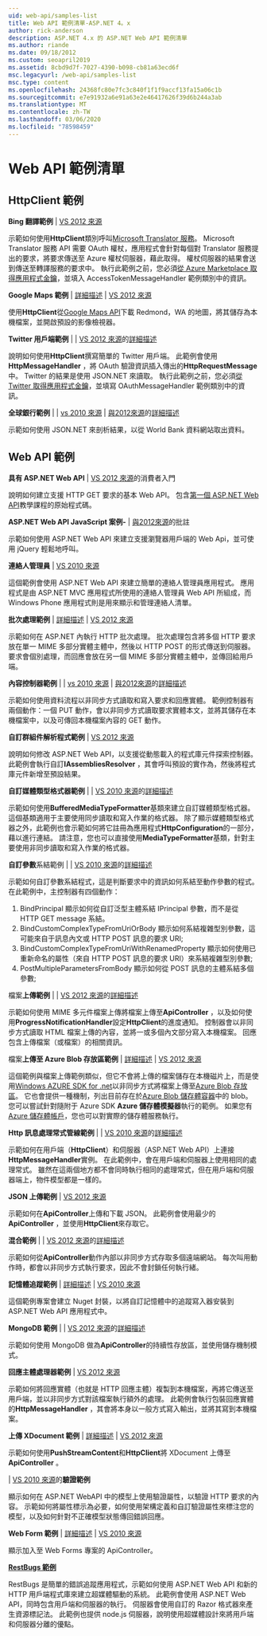 ```yaml
---
uid: web-api/samples-list
title: Web API 範例清單-ASP.NET 4。x
author: rick-anderson
description: ASP.NET 4.x 的 ASP.NET Web API 範例清單
ms.author: riande
ms.date: 09/18/2012
ms.custom: seoapril2019
ms.assetid: 8cbd9d7f-7027-4390-b098-cb81a63ecd6f
msc.legacyurl: /web-api/samples-list
msc.type: content
ms.openlocfilehash: 24368fc80e7fc3c840f1f1f9accf13fa15a06c1b
ms.sourcegitcommit: e7e91932a6e91a63e2e46417626f39d6b244a3ab
ms.translationtype: MT
ms.contentlocale: zh-TW
ms.lasthandoff: 03/06/2020
ms.locfileid: "78598459"
---
```

# <a name="web-api-samples-list"></a>Web API 範例清單

## <a name="httpclient-samples"></a>HttpClient 範例

**Bing 翻譯範例** | [VS 2012 來源](https://github.com/aspnet/samples/blob/master/samples/aspnet/HttpClient/BingTranslateSample)

示範如何使用**HttpClient**類別呼叫[Microsoft Translator 服務](https://msdn.microsoft.com/library/ff512419.aspx)。 Microsoft Translator 服務 API 需要 OAuth 權杖，應用程式會針對每個對 Translator 服務提出的要求，將要求傳送至 Azure 權杖伺服器，藉此取得。 權杖伺服器的結果會送到傳送至轉譯服務的要求中。 執行此範例之前，您必須[從 Azure Marketplace 取得應用程式金鑰](https://msdn.microsoft.com/library/hh454950.aspx)，並填入 AccessTokenMessageHandler 範例類別中的資訊。

**Google Maps 範例** | [詳細描述](https://blogs.msdn.com/b/henrikn/archive/2012/02/17/downloading-a-google-map-to-local-file.aspx) | [VS 2012 來源](https://github.com/aspnet/samples/blob/master/samples/aspnet/HttpClient/GoogleMapsSample)

使用**HttpClient**從[Google Maps API](https://developers.google.com/maps/)下載 Redmond，WA 的地圖，將其儲存為本機檔案，並開啟預設的影像檢視器。

**Twitter 用戶端範例** |  | [VS 2012 來源](https://github.com/aspnet/samples/blob/master/samples/aspnet/HttpClient/TwitterSample)的[詳細描述](https://blogs.msdn.com/b/henrikn/archive/2012/02/16/extending-httpclient-with-oauth-to-access-twitter.aspx)

說明如何使用**HttpClient**撰寫簡單的 Twitter 用戶端。 此範例會使用**HttpMessageHandler** ，將 OAuth 驗證資訊插入傳出的**HttpRequestMessage**中。 Twitter 的結果是使用 JSON.NET 來讀取。 執行此範例之前，您必須[從 Twitter 取得應用程式金鑰](https://dev.twitter.com/)，並填寫 OAuthMessageHandler 範例類別中的資訊。

**全球銀行範例** |  | [vs 2010 來源](https://github.com/aspnet/samples/blob/master/samples/aspnet/HttpClient/WorldBankSample/Net40) | [與2012來源](https://github.com/aspnet/samples/blob/master/samples/aspnet/HttpClient/WorldBankSample/Net45)的[詳細描述](https://blogs.msdn.com/b/henrikn/archive/2012/02/16/httpclient-is-here.aspx)

示範如何使用 JSON.NET 來剖析結果，以從 World Bank 資料網站取出資料。

## <a name="web-api-samples"></a>Web API 範例

**具有 ASP.NET Web API** | [VS 2012 來源](overview/getting-started-with-aspnet-web-api/tutorial-your-first-web-api.md)的消費者入門

說明如何建立支援 HTTP GET 要求的基本 Web API。 包含[第一個 ASP.NET Web API](overview/getting-started-with-aspnet-web-api/tutorial-your-first-web-api.md)教學課程的原始程式碼。

**ASP.NET Web API JavaScript 案例-**  | [與2012來源](https://code.msdn.microsoft.com/ASPNET-Web-API-JavaScript-d0d64dd7)的批註

示範如何使用 ASP.NET Web API 來建立支援瀏覽器用戶端的 Web Api，並可使用 jQuery 輕鬆地呼叫。

**連絡人管理員** | [VS 2010 來源](https://code.msdn.microsoft.com/Contact-Manager-Web-API-0e8e373d)

這個範例會使用 ASP.NET Web API 來建立簡單的連絡人管理員應用程式。 應用程式是由 ASP.NET MVC 應用程式所使用的連絡人管理員 Web API 所組成，而 Windows Phone 應用程式則是用來顯示和管理連絡人清單。

**批次處理範例** | [詳細描述](http://trocolate.wordpress.com/2012/07/19/mitigate-issue-260-in-batching-scenario/) | [VS 2012 來源](https://github.com/aspnet/samples/blob/master/samples/aspnet/WebApi/BatchSample)

示範如何在 ASP.NET 內執行 HTTP 批次處理。 批次處理包含將多個 HTTP 要求放在單一 MIME 多部分實體主體中，然後以 HTTP POST 的形式傳送到伺服器。 要求會個別處理，而回應會放在另一個 MIME 多部分實體主體中，並傳回給用戶端。

**內容控制器範例** |  | [vs 2010 來源](https://github.com/aspnet/samples/blob/master/samples/aspnet/WebApi/ContentControllerSample/Net40) | [與2012來源](https://github.com/aspnet/samples/blob/master/samples/aspnet/WebApi/ContentControllerSample/Net45)的[詳細描述](https://blogs.msdn.com/b/henrikn/archive/2012/02/24/async-actions-in-asp-net-web-api.aspx)

示範如何使用資料流程以非同步方式讀取和寫入要求和回應實體。 範例控制器有兩個動作：一個 PUT 動作，會以非同步方式讀取要求實體本文，並將其儲存在本機檔案中，以及可傳回本機檔案內容的 GET 動作。

**自訂群組件解析程式範例** | [VS 2012 來源](https://github.com/aspnet/samples/blob/master/samples/aspnet/WebApi/CustomAssemblyResolverSample)

說明如何修改 ASP.NET Web API，以支援從動態載入的程式庫元件探索控制器。 此範例會執行自訂**IAssembliesResolver** ，其會呼叫預設的實作為，然後將程式庫元件新增至預設結果。

**自訂媒體類型格式器範例** |  | [VS 2010 來源](https://github.com/aspnet/samples/blob/master/samples/aspnet/WebApi/CustomMediaTypeFormatterSample)的[詳細描述](https://blogs.msdn.com/b/henrikn/archive/2012/04/23/using-cookies-with-asp-net-web-api.aspx)

示範如何使用**BufferedMediaTypeFormatter**基類來建立自訂媒體類型格式器。 這個基類適用于主要使用同步讀取和寫入作業的格式器。 除了顯示媒體類型格式器之外，此範例也會示範如何將它註冊為應用程式**HttpConfiguration**的一部分，藉以進行連結。 請注意，您也可以直接使用**MediaTypeFormatter**基類，針對主要使用非同步讀取和寫入作業的格式器。

**自訂參數**系結範例 |  | [VS 2010 來源](https://github.com/aspnet/samples/blob/master/samples/aspnet/WebApi/CustomParameterBinding)的[詳細描述](https://blogs.msdn.com/b/jmstall/archive/2012/05/11/webapi-parameter-binding-under-the-hood.aspx)

示範如何自訂參數系結程式，這是判斷要求中的資訊如何系結至動作參數的程式。 在此範例中，主控制器有四個動作：

1. BindPrincipal 顯示如何從自訂泛型主體系結 IPrincipal 參數，而不是從 HTTP GET message 系結。
2. BindCustomComplexTypeFromUriOrBody 顯示如何系結複雜型別參數，這可能來自于訊息內文或 HTTP POST 訊息的要求 URI;
3. BindCustomComplexTypeFromUriWithRenamedProperty 顯示如何使用已重新命名的屬性（來自 HTTP POST 訊息的要求 URI）來系結複雜型別參數;
4. PostMultipleParametersFromBody 顯示如何從 POST 訊息的主體系結多個參數;

檔案**上傳範例** |  | [VS 2012 來源](https://github.com/aspnet/samples/tree/master/samples/aspnet/WebApi/FileUploadSample)的[詳細描述](https://blogs.msdn.com/b/henrikn/archive/2012/03/01/file-upload-and-asp-net-web-api.aspx)

示範如何使用 MIME 多元件檔案上傳將檔案上傳至**ApiController** ，以及如何使用**ProgressNotificationHandler**設定**HttpClient**的進度通知。 控制器會以非同步方式讀取 HTML 檔案上傳的內容，並將一或多個內文部分寫入本機檔案。 回應包含上傳檔案（或檔案）的相關資訊。

檔案**上傳至 Azure Blob 存放區範例** | [詳細描述](https://blogs.msdn.com/b/yaohuang1/archive/2012/07/02/asp-net-web-api-and-azure-blob-storage.aspx) | [VS 2012 來源](https://github.com/aspnet/samples/tree/master/samples/aspnet/WebApi/AzureBlobsFileUploadSample)

這個範例與檔案上傳範例類似，但它不會將上傳的檔案儲存在本機磁片上，而是使用[Windows AZURE SDK for .net](https://www.windowsazure.com/develop/net/)以非同步方式將檔案上傳至[Azure Blob 存放區](https://docs.microsoft.com/azure/storage/blobs/storage-dotnet-how-to-use-blobs)。 它也會提供一種機制，列出目前存在於[Azure Blob 儲存體容器](https://docs.microsoft.com/azure/storage/blobs/storage-dotnet-how-to-use-blobs)中的 blob。 您可以嘗試針對隨附于 Azure SDK **Azure 儲存體模擬器**執行的範例。 如果您有[Azure 儲存體帳戶](https://docs.microsoft.com/azure/storage/blobs/storage-dotnet-how-to-use-blobs)，您也可以對實際的儲存體服務執行。

**Http 訊息處理常式管線範例** |  | [VS 2010 來源](https://github.com/aspnet/samples/tree/master/samples/aspnet/WebApi/HttpMessageHandlerPipelineSample)的[詳細描述](https://blogs.msdn.com/b/henrikn/archive/2012/08/07/httpclient-httpclienthandler-and-httpwebrequesthandler.aspx)

示範如何在用戶端（**HttpClient**）和伺服器（ASP.NET Web API）上連接**HttpMessageHandler**實例。 在此範例中，會在用戶端和伺服器上使用相同的處理常式。 雖然在這兩個地方都不會同時執行相同的處理常式，但在用戶端和伺服器端上，物件模型都是一樣的。

**JSON 上傳範例** | [VS 2012 來源](https://github.com/aspnet/samples/tree/master/samples/aspnet/WebApi/JsonUploadSample)

示範如何在**ApiController**上傳和下載 JSON。 此範例會使用最少的**ApiController** ，並使用**HttpClient**來存取它。

**混合範例** |  | [VS 2012 來源](https://github.com/aspnet/samples/tree/master/samples/aspnet/WebApi/MashupSample)的[詳細描述](https://blogs.msdn.com/b/henrikn/archive/2012/03/03/async-mashups-using-asp-net-web-api.aspx)

示範如何從**ApiController**動作內部以非同步方式存取多個遠端網站。 每次叫用動作時，都會以非同步方式執行要求，因此不會封鎖任何執行緒。

**記憶體追蹤範例** | [詳細描述](https://blogs.msdn.com/b/roncain/archive/2012/04/12/tracing-in-asp-net-web-api.aspx) | [VS 2010 來源](https://github.com/aspnet/samples/tree/master/samples/aspnet/WebApi/MemoryTracingSample)

這個範例專案會建立 Nuget 封裝，以將自訂記憶體中的追蹤寫入器安裝到 ASP.NET Web API 應用程式中。

**MongoDB 範例** |  | [VS 2012 來源](https://github.com/aspnet/samples/tree/master/samples/aspnet/WebApi/MongoSample)的[詳細描述](https://blogs.msdn.com/b/henrikn/archive/2012/02/19/using-web-api-with-mongodb.aspx)

示範如何使用 MongoDB 做為**ApiController**的持續性存放區，並使用儲存機制模式。

**回應主體處理器範例** | [VS 2012 來源](https://github.com/aspnet/samples/tree/master/samples/aspnet/WebApi/ResponseEntityProcessorSample)

示範如何將回應實體（也就是 HTTP 回應主體）複製到本機檔案，再將它傳送至用戶端，並以非同步方式對該檔案執行額外的處理。 此範例會執行包裝回應實體的**HttpMessageHandler** ，其會將本身以一般方式寫入輸出，並將其寫到本機檔案。

**上傳 XDocument 範例** | [詳細描述](https://blogs.msdn.com/b/henrikn/archive/2012/02/17/push-and-pull-streams-using-httpclient.aspx) | [VS 2012 來源](https://github.com/aspnet/samples/tree/master/samples/aspnet/WebApi/UploadXDocumentSample)

示範如何使用**PushStreamContent**和**HttpClient**將 XDocument 上傳至**ApiController** 。

 | [VS 2010 來源](https://github.com/aspnet/samples/tree/master/samples/aspnet/WebApi/ValidationSample)的**驗證範例**

顯示如何在 ASP.NET WebAPI 中的模型上使用驗證屬性，以驗證 HTTP 要求的內容。 示範如何將屬性標示為必要，如何使用架構定義和自訂驗證屬性來標注您的模型，以及如何針對不正確模型狀態傳回錯誤回應。

**Web Form 範例** | [詳細描述](https://blogs.msdn.com/b/henrikn/archive/2012/02/23/using-asp-net-web-api-with-asp-net-web-forms.aspx) | [VS 2010 來源](https://github.com/aspnet/samples/tree/master/samples/aspnet/WebApi/WebFormSample)

顯示加入至 Web Forms 專案的 ApiController。

**[RestBugs 範例](https://github.com/howarddierking/RestBugs)**

RestBugs 是簡單的錯誤追蹤應用程式，示範如何使用 ASP.NET Web API 和新的 HTTP 用戶端程式庫來建立超媒體驅動的系統。 此範例會使用 ASP.NET Web API，同時包含用戶端和伺服器的執行。 伺服器會使用自訂的 Razor 格式器來產生資源標記法。 此範例也提供 node.js 伺服器，說明使用超媒體設計來將用戶端和伺服器分離的優點。
